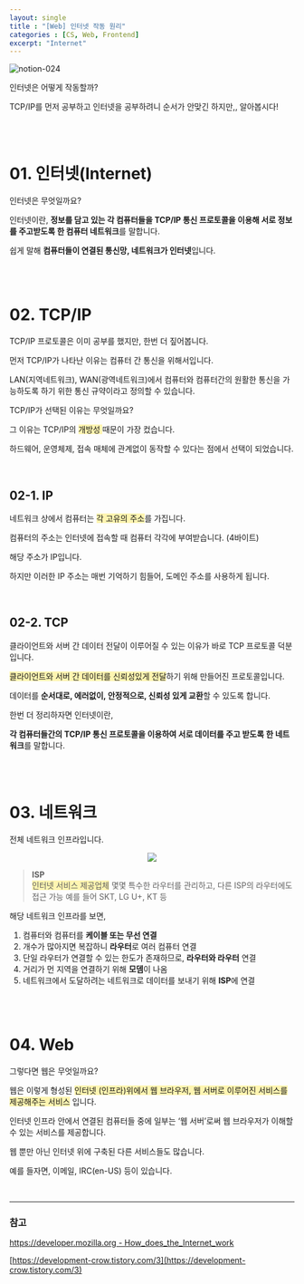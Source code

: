 ```yaml
---
layout: single
title : "[Web] 인터넷 작동 원리"
categories : [CS, Web, Frontend]
excerpt: "Internet"
---
```




![notion-024](https://user-images.githubusercontent.com/72294509/157458041-5eb1a820-4d59-46ec-8770-afb41ddd070a.png)

인터넷은 어떻게 작동할까?

TCP/IP를 먼저 공부하고 인터넷을 공부하려니 순서가 안맞긴 하지만,,  알아봅시다!

<br><br>

# 01. 인터넷(Internet)

인터넷은 무엇일까요?

인터넷이란, **정보를 담고 있는 각 컴퓨터들을 TCP/IP 통신 프로토콜을 이용해 서로 정보를 주고받도록 한 컴퓨터 네트워크**를 말합니다. 

쉽게 말해 **컴퓨터들이 연결된 통신망, 네트워크가 인터넷**입니다. 

<br><br>

# 02. TCP/IP

TCP/IP 프로토콜은 이미 공부를 했지만, 한번 더 짚어봅니다. 

먼저 TCP/IP가 나타난 이유는 컴퓨터 간 통신을 위해서입니다. 

LAN(지역네트워크), WAN(광역네트워크)에서 컴퓨터와 컴퓨터간의 원활한 통신을 가능하도록 하기 위한 통신 규약이라고 정의할 수 있습니다.

TCP/IP가 선택된 이유는 무엇일까요?

그 이유는 TCP/IP의 <span style="background-color:#fff5b1;">개방성 </span>때문이 가장 컸습니다. 

하드웨어, 운영체제, 접속 매체에 관계없이 동작할 수 있다는 점에서 선택이 되었습니다. 

<br>

## 02-1. IP

네트워크 상에서 컴퓨터는 <span style="background-color:#fff5b1;">각 고유의 주소</span>를 가집니다. 

컴퓨터의 주소는 인터넷에 접속할 때 컴퓨터 각각에 부여받습니다. (4바이트)

해당 주소가 IP입니다. 

하지만 이러한 IP 주소는 매번 기억하기 힘들어, 도메인 주소를 사용하게 됩니다. 

<br>

## 02-2. TCP

클라이언트와 서버 간 데이터 전달이 이루어질 수 있는 이유가 바로 TCP 프로토콜 덕분입니다. 

<span style="background-color:#fff5b1;">클라이언트와 서버 간 데이터를 신뢰성있게 전달</span>하기 위해 만들어진 프로토콜입니다. 

데이터를 **순서대로, 에러없이, 안정적으로, 신뢰성 있게 교환**할 수 있도록 합니다. 

한번 더 정리하자면 인터넷이란,

**각 컴퓨터들간의 TCP/IP 통신 프로토콜을 이용하여 서로 데이터를 주고 받도록 한 네트워크**를 말합니다. 

<br><br>

# 03. 네트워크

전체 네트워크 인프라입니다. 

<p align="center"><img src="https://user-images.githubusercontent.com/72294509/157458030-ab3bb4e7-8561-4315-9a5f-84e3e4aaa842.png" ></p>


> **ISP** <br>
<span style="background-color:#fff5b1;">인터넷 서비스 제공업체</span>
몇몇 특수한 라우터를 관리하고, 다른 ISP의 라우터에도 접근 가능
예를 들어 SKT, LG U+, KT 등
> 

해당 네트워크 인프라를 보면, 

1. 컴퓨터와 컴퓨터를 **케이블 또는 무선 연결**
2. 개수가 많아지면 복잡하니 **라우터**로 여러 컴퓨터 연결
3. 단일 라우터가 연결할 수 있는 한도가 존재하므로, **라우터와 라우터** 연결
4. 거리가 먼 지역을 연결하기 위해 **모뎀**이 나옴
5. 네트워크에서 도달하려는 네트워크로 데이터를 보내기 위해 **ISP**에 연결

<br><br>

# 04. Web

그렇다면 웹은 무엇일까요?

웹은 이렇게 형성된 <span style="background-color:#fff5b1;">인터넷 (인프라)위에서 웹 브라우저, 웹 서버로 이루어진 서비스를 제공해주는 서비스</span> 입니다. 

인터넷 인프라 안에서 연결된 컴퓨터들 중에 일부는 ‘웹 서버’로써 웹 브라우저가 이해할 수 있는 서비스를 제공합니다. 

웹 뿐만 아닌 인터넷 위에 구축된 다른 서비스들도 많습니다. 

예를 들자면, 이메일, IRC(en-US) 등이 있습니다. 

<br>

---

### 참고

[https://developer.mozilla.org - How_does_the_Internet_work](https://developer.mozilla.org/ko/docs/Learn/Common_questions/How_does_the_Internet_work)

[https://development-crow.tistory.com/3](https://development-crow.tistory.com/3)